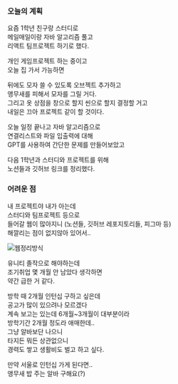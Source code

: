 ### 오늘의 계획 

요즘 1학년 친구랑 스터디로  
메일매일이랑 자바 알고리즘 풀고  
리액트 팀프로젝트 하기로 했다.  

개인 게임프로젝트 하는 중이고  
오늘 집 가서 가능하면  
  
뒤에도 모자 쓸 수 있도록 오브젝트 추가하고  
앵무새를 피해서 모자를 그릴 거다.  
그리고 옷 상점을 창으로 할지 씬으로 할지 결정할 거고  
내일은 끄아 프로젝트 같이 할 것이다.  

오늘 일정 끝나고 자바 알고리즘으로  
연결리스트와 파일 입출력에 대해  
GPT를 사용하여 간단한 문제를 만들어보았고  

다음 1학년과 스터디와 프로젝트를 위해  
노션들과 깃허브 링크를 정리했다.  
  
### 어려운 점 

내 프로젝트야 내가 아는데  
스터디와 팀프로젝트 등으로  
들어갈 웹이 많아지니 (노션들, 깃허브 레포지토리들, 피그마 등)  
해깔리는 점이 없지않아 있어서..  
  
![웹정리방식](https://seungyeon04.github.io/A_Study/markdown/승연의TIL/Image/웹정리방식.png)  
  
유니티 졸작으로 해야하는데  
조기취업 몇 개월 안 남았다 생각하면  
약간 급한 거 같다.  

방학 때 2개월 인턴십 구하고 싶은데  
공고가 많이 있으려나 모르겠다  
계속 보고는 있는데 6개월~3개월이 대부분이라  
방학기간 2개월 정도라 애매한데..  
그냥 알바보단 나으니  
타지든 뭐든 상관없으니  
경력도 쌓고 생활비도 벌고 하고 싶다.  
  
만약 서울로 인턴십 가게 된다면..  
앵무새 밥 주는 알바 구해요(?)  

